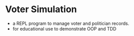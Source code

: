 # Voter Simulation 

* a REPL program to manage voter and politician records.
* for educational use to demonstrate OOP and TDD 